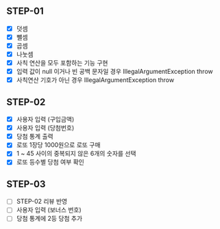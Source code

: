## STEP-01

* [X] 덧셈
* [X] 뺄셈
* [X] 곱셈
* [X] 나눗셈
* [X] 사칙 연산을 모두 포함하는 기능 구현
* [X] 입력 값이 null 이거나 빈 공백 문자일 경우 IllegalArgumentException throw
* [X] 사칙연산 기호가 아닌 경우 IllegalArgumentException throw

## STEP-02

* [X] 사용자 입력 (구입금액)
* [X] 사용자 입력 (당첨번호)
* [X] 당첨 통계 출력
* [X] 로또 1장당 1000원으로 로또 구매
* [X] 1 ~ 45 사이의 중복되지 않은 6개의 숫자를 선택
* [X] 로또 등수별 당첨 여부 확인

## STEP-03

* [ ] STEP-02 리뷰 반영
* [ ] 사용자 입력 (보너스 번호)
* [ ] 당첨 통계에 2등 당첨 추가